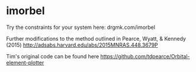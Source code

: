 # imorbel

Try the constraints for your system here:
drgmk.com/imorbel

Further modifications to the method outlined in Pearce, Wyatt, & Kennedy (2015)
http://adsabs.harvard.edu/abs/2015MNRAS.448.3679P

Tim's original code can be found here
https://github.com/tdpearce/Orbital-element-plotter

